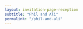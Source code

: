 ```yaml
---
layout: invitation-page-reception
subtitle: "Phil and Ali"
permalink: "/phil-and-ali"
---
```

        